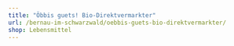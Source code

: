 ```yaml
---
title: "Öbbis guets! Bio-Direktvermarkter"
url: /bernau-im-schwarzwald/oebbis-guets-bio-direktvermarkter/
shop: Lebensmittel
---
```

